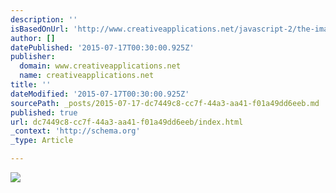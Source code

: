 ```yaml
---
description: ''
isBasedOnUrl: 'http://www.creativeapplications.net/javascript-2/the-imaginary-kingdom-of-aurullia/'
author: []
datePublished: '2015-07-17T00:30:00.925Z'
publisher:
  domain: www.creativeapplications.net
  name: creativeapplications.net
title: ''
dateModified: '2015-07-17T00:30:00.925Z'
sourcePath: _posts/2015-07-17-dc7449c8-cc7f-44a3-aa41-f01a49dd6eeb.md
published: true
url: dc7449c8-cc7f-44a3-aa41-f01a49dd6eeb/index.html
_context: 'http://schema.org'
_type: Article

---
```

![](http://www.creativeapplications.net/wp-content/uploads/2015/05/aurullia-5-1920@2x.jpg)